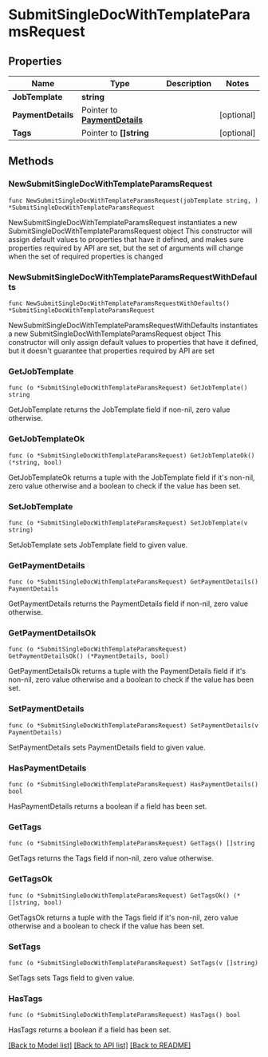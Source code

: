 # SubmitSingleDocWithTemplateParamsRequest

## Properties

Name | Type | Description | Notes
------------ | ------------- | ------------- | -------------
**JobTemplate** | **string** |  | 
**PaymentDetails** | Pointer to [**PaymentDetails**](PaymentDetails.md) |  | [optional] 
**Tags** | Pointer to **[]string** |  | [optional] 

## Methods

### NewSubmitSingleDocWithTemplateParamsRequest

`func NewSubmitSingleDocWithTemplateParamsRequest(jobTemplate string, ) *SubmitSingleDocWithTemplateParamsRequest`

NewSubmitSingleDocWithTemplateParamsRequest instantiates a new SubmitSingleDocWithTemplateParamsRequest object
This constructor will assign default values to properties that have it defined,
and makes sure properties required by API are set, but the set of arguments
will change when the set of required properties is changed

### NewSubmitSingleDocWithTemplateParamsRequestWithDefaults

`func NewSubmitSingleDocWithTemplateParamsRequestWithDefaults() *SubmitSingleDocWithTemplateParamsRequest`

NewSubmitSingleDocWithTemplateParamsRequestWithDefaults instantiates a new SubmitSingleDocWithTemplateParamsRequest object
This constructor will only assign default values to properties that have it defined,
but it doesn't guarantee that properties required by API are set

### GetJobTemplate

`func (o *SubmitSingleDocWithTemplateParamsRequest) GetJobTemplate() string`

GetJobTemplate returns the JobTemplate field if non-nil, zero value otherwise.

### GetJobTemplateOk

`func (o *SubmitSingleDocWithTemplateParamsRequest) GetJobTemplateOk() (*string, bool)`

GetJobTemplateOk returns a tuple with the JobTemplate field if it's non-nil, zero value otherwise
and a boolean to check if the value has been set.

### SetJobTemplate

`func (o *SubmitSingleDocWithTemplateParamsRequest) SetJobTemplate(v string)`

SetJobTemplate sets JobTemplate field to given value.


### GetPaymentDetails

`func (o *SubmitSingleDocWithTemplateParamsRequest) GetPaymentDetails() PaymentDetails`

GetPaymentDetails returns the PaymentDetails field if non-nil, zero value otherwise.

### GetPaymentDetailsOk

`func (o *SubmitSingleDocWithTemplateParamsRequest) GetPaymentDetailsOk() (*PaymentDetails, bool)`

GetPaymentDetailsOk returns a tuple with the PaymentDetails field if it's non-nil, zero value otherwise
and a boolean to check if the value has been set.

### SetPaymentDetails

`func (o *SubmitSingleDocWithTemplateParamsRequest) SetPaymentDetails(v PaymentDetails)`

SetPaymentDetails sets PaymentDetails field to given value.

### HasPaymentDetails

`func (o *SubmitSingleDocWithTemplateParamsRequest) HasPaymentDetails() bool`

HasPaymentDetails returns a boolean if a field has been set.

### GetTags

`func (o *SubmitSingleDocWithTemplateParamsRequest) GetTags() []string`

GetTags returns the Tags field if non-nil, zero value otherwise.

### GetTagsOk

`func (o *SubmitSingleDocWithTemplateParamsRequest) GetTagsOk() (*[]string, bool)`

GetTagsOk returns a tuple with the Tags field if it's non-nil, zero value otherwise
and a boolean to check if the value has been set.

### SetTags

`func (o *SubmitSingleDocWithTemplateParamsRequest) SetTags(v []string)`

SetTags sets Tags field to given value.

### HasTags

`func (o *SubmitSingleDocWithTemplateParamsRequest) HasTags() bool`

HasTags returns a boolean if a field has been set.


[[Back to Model list]](../README.md#documentation-for-models) [[Back to API list]](../README.md#documentation-for-api-endpoints) [[Back to README]](../README.md)


